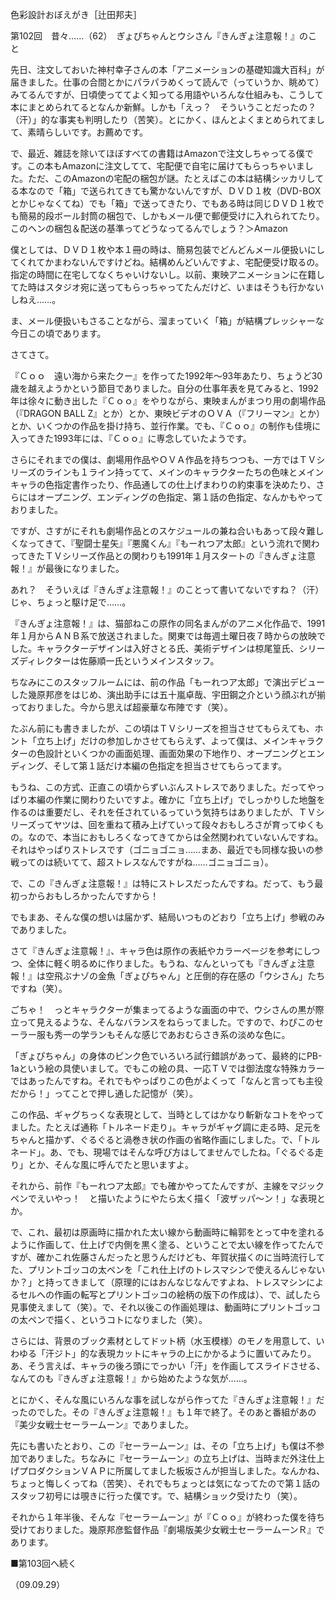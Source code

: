 <!-- source: http://web.archive.org/web/20250215190716/http://www.style.fm/as/05_column/tsujita/tsujita102.shtml -->

色彩設計おぼえがき［辻田邦夫］

第102回　昔々……（62）　ぎょぴちゃんとウシさん『きんぎょ注意報！』のこと

先日、注文しておいた神村幸子さんの本「アニメーションの基礎知識大百科」が届きました。仕事の合間とかにパラパラめくって読んで（っていうか、眺めて）みてるんですが、日頃使っててよく知ってる用語やいろんな仕組みも、こうして本にまとめられてるとなんか新鮮。しかも「えっ？　そういうことだったの？（汗）」的な事実も判明したり（苦笑）。とにかく、ほんとよくまとめられてまして、素晴らしいです。お薦めです。

で、最近、雑誌を除いてほぼすべての書籍はAmazonで注文しちゃってる僕です。この本もAmazonに注文してて、宅配便で自宅に届けてもらっちゃいました。ただ、このAmazonの宅配の梱包が謎。たとえばこの本は結構シッカリしてる本なので「箱」で送られてきても驚かないんですが、ＤＶＤ１枚（DVD-BOXとかじゃなくてね）でも「箱」で送ってきたり、でもある時は同じＤＶＤ１枚でも簡易的段ボール封筒の梱包で、しかもメール便で郵便受けに入れられてたり。このヘンの梱包＆配送の基準ってどうなってるんでしょう？＞Amazon

僕としては、ＤＶＤ１枚や本１冊の時は、簡易包装でどんどんメール便扱いにしてくれてかまわないんですけどね。結構めんどいんですよ、宅配便受け取るの。指定の時間に在宅してなくちゃいけないし。以前、東映アニメーションに在籍してた時はスタジオ宛に送ってもらっちゃってたんだけど、いまはそうも行かないしねえ……。

ま、メール便扱いもさることながら、溜まっていく「箱」が結構プレッシャーな今日この頃であります。

さてさて。

『Ｃｏｏ　遠い海から来たクー』を作ってた1992年〜93年あたり、ちょうど30歳を越えようかという節目でありました。自分の仕事年表を見てみると、1992年は徐々に動き出した『Ｃｏｏ』をやりながら、東映まんがまつり用の劇場作品（『DRAGON BALL Z』とか）とか、東映ビデオのＯＶＡ（『フリーマン』とか）とか、いくつかの作品を掛け持ち、並行作業。でも、『Ｃｏｏ』の制作も佳境に入ってきた1993年には、『Ｃｏｏ』に専念していたようです。

さらにそれまでの僕は、劇場用作品やＯＶＡ作品を持ちつつも、一方ではＴＶシリーズのラインも１ライン持ってて、メインのキャラクターたちの色味とメインキャラの色指定書作ったり、作品通しての仕上げまわりの約束事を決めたり、さらにはオープニング、エンディングの色指定、第１話の色指定、なんかもやっておりました。

ですが、さすがにそれも劇場作品とのスケジュールの兼ね合いもあって段々難しくなってきて、『聖闘士星矢』『悪魔くん』『もーれつア太郎』という流れで関わってきたＴＶシリーズ作品との関わりも1991年１月スタートの『きんぎょ注意報！』が最後になりました。

あれ？　そういえば『きんぎょ注意報！』のことって書いてないですね？（汗）　じゃ、ちょっと駆け足で……。

『きんぎょ注意報！』は、猫部ねこの原作の同名まんがのアニメ化作品で、1991年１月からＡＮＢ系で放送されました。関東では毎週土曜日夜７時からの放映でした。キャラクターデザインは入好さとる氏、美術デザインは椋尾篁氏、シリーズディレクターは佐藤順一氏というメインスタッフ。

ちなみにこのスタッフルームには、前の作品「もーれつア太郎」で演出デビューした幾原邦彦をはじめ、演出助手には五十嵐卓哉、宇田鋼之介という顔ぶれが揃っておりました。今から思えば超豪華な布陣です（笑）。

たぶん前にも書きましたが、この頃はＴＶシリーズを担当させてもらえても、ホント「立ち上げ」だけの参加しかさせてもらえず、よって僕は、メインキャラクターの色設計といくつかの画面処理、画面効果の下地作り、オープニングとエンディング、そして第１話だけ本編の色指定を担当させてもらってます。

もうね、この方式、正直この頃からずいぶんストレスでありました。だってやっぱり本編の作業に関わりたいですよ。確かに「立ち上げ」でしっかりした地盤を作るのは重要だし、それを任されているっていう気持ちはありましたが、ＴＶシリーズってヤツは、回を重ねて積み上げていって段々おもしろさが育ってゆくもの。なので、本当におもしろくなってきてからは全然関われていないんですね。それはやっぱりストレスです（ゴニョゴニョ……まあ、最近でも同様な扱いの参戦ってのは続いてて、超ストレスなんですがね……ゴニョゴニョ）。

で、この『きんぎょ注意報！』は特にストレスだったんですね。だって、もう最初っからおもしろかったんですから！

でもまあ、そんな僕の想いは届かず、結局いつものどおり「立ち上げ」参戦のみでありました。

さて『きんぎょ注意報！』、キャラ色は原作の表紙やカラーページを参考にしつつ、全体に軽く明るめに作りました。もうね、なんといっても『きんぎょ注意報！』は空飛ぶナゾの金魚「ぎょぴちゃん」と圧倒的存在感の「ウシさん」たちですね（笑）。

ごちゃ！　っとキャラクターが集まってるような画面の中で、ウシさんの黒が際立って見えるような、そんなバランスをねらってました。ですので、わぴこのセーラー服も秀一の学ランもそんな感じであおむらさき系の淡めな色に。

「ぎょぴちゃん」の身体のピンク色でいろいろ試行錯誤があって、最終的にPB-1aという絵の具使いまして。でもこの絵の具、一応ＴＶでは御法度な特殊カラーではあったんですね。それでもやっぱりこの色がよくって「なんと言っても主役だから！」ってことで押し通した記憶が（笑）。

この作品、ギャグちっくな表現として、当時としてはかなり斬新なコトをやってました。たとえば通称「トルネード走り」。キャラがギャグ調に走る時、足元をちゃんと描かず、ぐるぐると渦巻き状の作画の省略作画にしました。で、「トルネード」。あ、でも、現場ではそんな呼び方はしてませんでしたね。「ぐるぐる走り」とか、そんな風に呼んでたと思いますよ。

それから、前作『もーれつア太郎』でも確かやってたんですが、主線をマジックペンでえいやっ！　と描いたようにやたら太く描く「波ザッパ〜ン！」な表現とか。

で、これ、最初は原画時に描かれた太い線から動画時に輪郭をとって中を塗れるように作画して、仕上げで内側を黒く塗る、ということで太い線を作ってたんですが、確かこれ佐藤さんだったと思うんだけども、年賀状描くのに当時流行してた、プリントゴッコの太ペンを「これ仕上げのトレスマシンで使えるんじゃないか？」と持ってきまして（原理的にはおんなじなんですよね、トレスマシンによるセルへの作画の転写とプリントゴッコの絵柄の版下の作成は）、で、試したら見事使えまして（笑）。で、それ以後この作画処理は、動画時にプリントゴッコの太ペンで描く、というコトになりました（笑）。

さらには、背景のブック素材としてドット柄（水玉模様）のモノを用意して、いわゆる「汗ジト」的な表現カットにキャラの上にかかるように置いてみたり。あ、そう言えば、キャラの後ろ頭にでっかい「汗」を作画してスライドさせる、なんてのも『きんぎょ注意報！』から始めたような気が……。

とにかく、そんな風にいろんな事を試しながら作ってた『きんぎょ注意報！』だったのでした。その『きんぎょ注意報！』も１年で終了。そのあと番組があの『美少女戦士セーラームーン』でありました。

先にも書いたとおり、この『セーラームーン』は、その「立ち上げ」も僕は不参加でありました。ちなみに『セーラームーン』の立ち上げは、当時まだ外注仕上げプロダクションＶＡＰに所属してました板坂さんが担当しました。なんかね、ちょっと悔しくってね（苦笑）、それでもちょっとは気になってたので第１話のスタッフ初号には覗きに行った僕です。で、結構ショック受けたり（笑）。

それから１年半後、そんな『セーラームーン』が『Ｃｏｏ』が終わった僕を待ち受けておりました。幾原邦彦監督作品『劇場版美少女戦士セーラームーンＲ』であります。

■第103回へ続く

（09.09.29）
